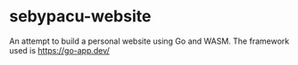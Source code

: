 # sebypacu-website
An attempt to build a personal website using Go and WASM. 
The framework used is https://go-app.dev/
